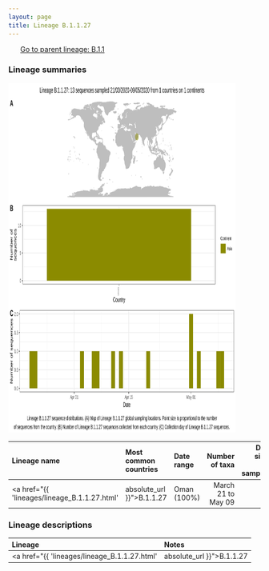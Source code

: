 ```yaml
---
layout: page
title: Lineage B.1.1.27
---
```




<p>
<ul class="actions small">
	 <a href="{{ 'lineages/lineage_B.1.1.html' | absolute_url }}" class="button special fit">Go to parent lineage: B.1.1</a>
</ul>
</p>
<h3> Lineage summaries</h3>

<img src="../assets/images/B.1.1.27.svg" alt="B.1.1.27 lineage summary figure" width="90%" height="700px" />


| Lineage name | Most common countries | Date range | Number of taxa |  Days since last sampling | Known Travel | Recall value |
|:-----|:-----|:-------|-------:|-------:|:---------|--------:|
| <a href="{{ 'lineages/lineage_B.1.1.27.html' | absolute_url }}">B.1.1.27</a> | Oman (100%) | March 21 to May 09 | 13 | 44 |  | 1.000 |

<h3>Lineage descriptions</h3>

| Lineage | Notes |
|:-----|:-----|
| <a href="{{ 'lineages/lineage_B.1.1.27.html' | absolute_url }}">B.1.1.27</a> | Lineage in Oman (BS=100) |

